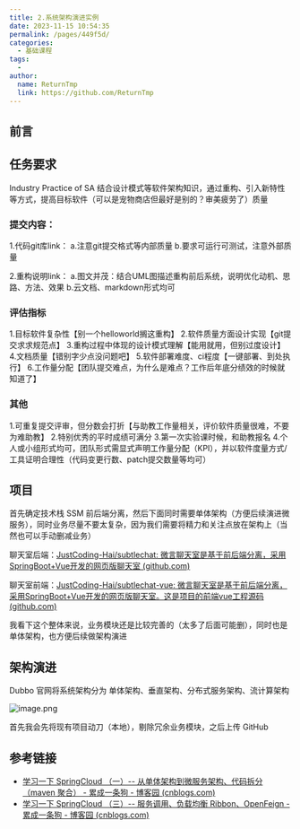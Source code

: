```yaml
---
title: 2.系统架构演进实例
date: 2023-11-15 10:54:35
permalink: /pages/449f5d/
categories:
  - 基础课程
tags:
  - 
author: 
  name: ReturnTmp
  link: https://github.com/ReturnTmp
---
```


## 前言




## 任务要求

Industry Practice of SA 结合设计模式等软件架构知识，通过重构、引入新特性等方式，提高目标软件（可以是宠物商店但最好是别的？审美疲劳了）质量

### 提交内容：

1.代码git库link： a.注意git提交格式等内部质量 b.要求可运行可测试，注意外部质量

2.重构说明link： a.图文并茂：结合UML图描述重构前后系统，说明优化动机、思路、方法、效果 b.云文档、markdown形式均可

### 评估指标

1.目标软件复杂性【别一个helloworld搁这重构】 2.软件质量方面设计实现【git提交求求规范点】 3.重构过程中体现的设计模式理解【能用就用，但别过度设计】 4.文档质量【错别字少点没问题吧】 5.软件部署难度、ci程度【一键部署、到处执行】 6.工作量分配【团队提交难点，为什么是难点？工作后年底分绩效的时候就知道了】

### 其他

1.可重复提交评审，但分数会打折【与助教工作量相关，评价软件质量很难，不要为难助教】 2.特别优秀的平时成绩可满分 3.第一次实验课时候，和助教报名 4.个人或小组形式均可，团队形式需显式声明工作量分配（KPI），并以软件度量方式/工具证明合理性（代码变更行数、patch提交数量等均可）



## 项目

首先确定技术栈 SSM 前后端分离，然后下面同时需要单体架构（方便后续演进微服务），同时业务尽量不要太复杂，因为我们需要将精力和关注点放在架构上（当然也可以手动删减业务）

聊天室后端：[JustCoding-Hai/subtlechat: 微言聊天室是基于前后端分离，采用SpringBoot+Vue开发的网页版聊天室 (github.com)](https://github.com/JustCoding-Hai/subtlechat)

聊天室前端：[JustCoding-Hai/subtlechat-vue: 微言聊天室是基于前后端分离，采用SpringBoot+Vue开发的网页版聊天室。这是项目的前端vue工程源码 (github.com)](https://github.com/JustCoding-Hai/subtlechat-vue)

我看下这个整体来说，业务模块还是比较完善的（太多了后面可能删），同时也是单体架构，也方便后续做架构演进


## 架构演进

Dubbo 官网将系统架构分为 单体架构、垂直架构、分布式服务架构、流计算架构

![image.png](https://cdn.jsdelivr.net/gh/Returntmp/blog-image@main/blog/202311151113727.png)



首先我会先将现有项目动刀（本地），剔除冗余业务模块，之后上传 GitHub 






## 参考链接

- [学习一下 SpringCloud （一）-- 从单体架构到微服务架构、代码拆分（maven 聚合） - 累成一条狗 - 博客园 (cnblogs.com)](https://www.cnblogs.com/l-y-h/p/14105682.html)
- [学习一下 SpringCloud （三）-- 服务调用、负载均衡 Ribbon、OpenFeign - 累成一条狗 - 博客园 (cnblogs.com)](https://www.cnblogs.com/l-y-h/p/14238203.html)



